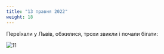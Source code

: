 ```yaml
---
title: "13 травня 2022"
weight: 18
---
```

Переїхали у Львів, обжилися, трохи звикли і почали бігати:

![11](/images/2022-05-13.jpg)